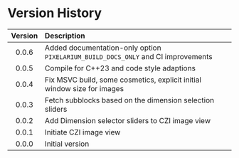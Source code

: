 # Version History

| Version | Description                                                                      |
|:-------:|:---------------------------------------------------------------------------------|
|   0.0.6 | Added documentation-only option `PIXELARIUM_BUILD_DOCS_ONLY` and CI improvements |
|   0.0.5 | Compile for C++23 and code style adaptions                                       |
|   0.0.4 | Fix MSVC build, some cosmetics, explicit initial window size for images          |
|   0.0.3 | Fetch subblocks based on the dimension selection sliders                         |
|   0.0.2 | Add Dimension selector sliders to CZI image view                                 |
|   0.0.1 | Initiate CZI image view                                                          |
|   0.0.0 | Initial version                                                                  |

